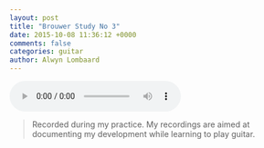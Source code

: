 ```yaml
---
layout: post
title: "Brouwer Study No 3"
date: 2015-10-08 11:36:12 +0000
comments: false
categories: guitar
author: Alwyn Lombaard
---
```




<audio controls>
  <source src="/music/Brouwer_Study_No_3_20151007_214619.mp3" type="audio/mpeg">
</audio>

>Recorded during my practice. My recordings are aimed at documenting my development while learning to play guitar.